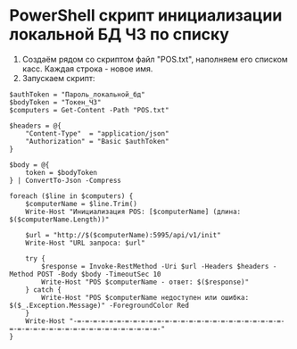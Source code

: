 # PowerShell скрипт инициализации локальной БД ЧЗ по списку
1) Создаём рядом со скриптом файл "POS.txt", наполняем его списком касс. Каждая строка - новое имя.
2) Запускаем скрипт:
```
$authToken = "Пароль_локальной_бд"
$bodyToken = "Токен_ЧЗ"
$computers = Get-Content -Path "POS.txt"

$headers = @{
    "Content-Type"  = "application/json"
    "Authorization" = "Basic $authToken"
}

$body = @{
    token = $bodyToken
} | ConvertTo-Json -Compress

foreach ($line in $computers) {
    $computerName = $line.Trim()
    Write-Host "Инициализация POS: [$computerName] (длина: $($computerName.Length))"

    $url = "http://$($computerName):5995/api/v1/init"
    Write-Host "URL запроса: $url"

    try {
        $response = Invoke-RestMethod -Uri $url -Headers $headers -Method POST -Body $body -TimeoutSec 10
        Write-Host "POS $computerName - ответ: $($response)"
    } catch {
        Write-Host "POS $computerName недоступен или ошибка: $($_.Exception.Message)" -ForegroundColor Red
    }
    Write-Host "-=-=-=-=-=-=-=-=-=-=-=-=-=-=-=-=-=-=-=-=-=-=-=-=-=-=-=-=-=-=-=-=-=-=-=-=-=-=-=-=-=-=-=-=-=-"
}
```

